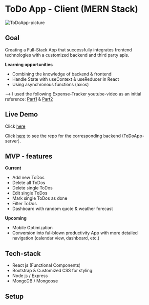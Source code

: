 
# ToDo App - Client (MERN Stack)

![ToDoApp-picture](https://user-images.githubusercontent.com/49597398/93879455-04b1fe80-fcdc-11ea-8403-64e656944ad3.png)

## Goal
Creating a Full-Stack App that successfully integrates frontend technologies with a customized backend and third party apis. 

  **Learning opportunities**
 - Combining the knowledge of backend & frontend
 - Handle State with useContext & useReducer in React
 - Using asynchronous functions (axios)

  --> I used the following Expense-Tracker youtube-video as an initial reference: [Part1](https://www.youtube.com/watch?v=XuFDcZABiDQ) & [Part2](https://www.youtube.com/watch?v=KyWaXA_NvT0)


## Live Demo
Click [here](https://todo-app-db1295.netlify.app)

Click [here](https://github.com/MicheleMarschner/ToDoApp-server) to see the repo for the corresponding backend (ToDoApp-server). 


## MVP - features
 **Current**
 - Add new ToDos
 - Delete all ToDos
 - Delete single ToDos
 - Edit single ToDos
 - Mark single ToDos as done
 - Filter ToDos
 - Dashboard with random quote & weather forecast

**Upcoming**
 - Mobile Optimization
 - Conversion into ful-blown productivity App with more detailed navigation (calendar view, dashboard, etc.)
 
  
## Tech-stack
 - React js (Functional Components)
 - Bootstrap & Customized CSS for styling
 - Node js / Express
 - MongoDB / Mongoose

  
## Setup
